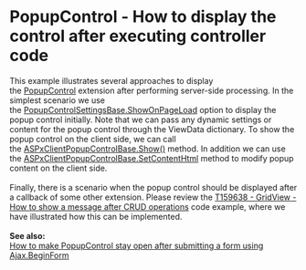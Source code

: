 # PopupControl - How to display the control after executing controller code


This example illustrates several approaches to display the <a href="https://documentation.devexpress.com/#AspNet/CustomDocument9006">PopupControl</a> extension after performing server-side processing. In the simplest scenario we use the <a href="https://documentation.devexpress.com/#AspNet/DevExpressWebMvcPopupControlSettingsBase_ShowOnPageLoadtopic">PopupControlSettingsBase.ShowOnPageLoad</a> option to display the popup control initially. Note that we can pass any dynamic settings or content for the popup control through the ViewData dictionary. To show the popup control on the client side, we can call the <a href="https://documentation.devexpress.com/#AspNet/DevExpressWebScriptsASPxClientPopupControlBase_Showtopic(ZgszxA)">ASPxClientPopupControlBase.Show()</a> method. In addition we can use the <a href="https://documentation.devexpress.com/#AspNet/DevExpressWebScriptsASPxClientPopupControlBase_SetContentHtmltopic">ASPxClientPopupControlBase.SetContentHtml</a> method to modify popup content on the client side.<br><br>Finally, there is a scenario when the popup control should be displayed after a callback of some other extension. Please review the <a href="https://www.devexpress.com/Support/Center/p/T159638">T159638 - GridView - How to show a message after CRUD operations</a> code example, where we have illustrated how this can be implemented.<br><br><strong>See also:</strong><br><a href="https://www.devexpress.com/Support/Center/p/T303557">How to make PopupControl stay open after submitting a form using Ajax.BeginForm</a>

<br/>



